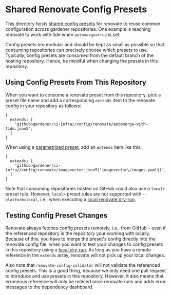 # Shared Renovate Config Presets

This directory hosts [shared config presets](https://docs.renovatebot.com/config-presets/) for renovate to reuse common configuration across gardener repositories.
One example is teaching renovate to work with tide when `automerge=true` is set.

Config presets are modular and should be kept as small as possible so that consuming repositories can precisely choose which presets to use.
Typically, config presets are consumed from the default branch of the hosting repository.
Hence, be mindful when changing the presets in this repository.

## Using Config Presets From This Repository

When you want to consume a renovate preset from this repository, pick a preset file name and add a corresponding `extends` item to the renovate config in your repository as follows:

```json5
{
  extends: [
    'github>gardener/ci-infra//config/renovate/automerge-with-tide.json5',
  ]
}
```

When using a [parametrized preset](https://docs.renovatebot.com/config-presets/#preset-parameters), add an `extends` item like this:

```json5
{
  extends: [
    'github>gardener/ci-infra//config/renovate/imagevector.json5(^imagevector\/images.yaml$)',
  ]
}
```


Note that consuming repositories hosted on GitHub could also use a `local>` preset rule.
However, `local>` preset rules are not supported with `--platform=local`, i.e., when executing a [local renovate dry-run](../../README.md#local-dry-run).

## Testing Config Preset Changes

Renovate always fetches config presets remotely, i.e., from GitHub – even if the referenced repository is the repository your working with locally.
Because of this, you have to merge the preset's config directly into the renovate config file, when you want to test your changes to config presets in this repository using a [local dry-run](../../README.md#local-dry-run).
As long as you have a remote reference in the `extends` array, renovate will not pick up your local changes.

Also note that `renovate-config-validator` will not validate the referenced config presets.
This is a good thing, because we only need one pull request to introduce and use presets in this repository.
However, it also means that erroneous reference will only be noticed once renovate runs and adds error messages to the dependency dashboard.
